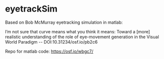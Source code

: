 # eyetrackSim

Based on Bob McMurray eyetracking simulation in matlab:

I’m not sure that curve means what you think it means: Toward a [more] realistic understanding of the role of eye-movement generation in the Visual World Paradigm -- DOI:10.31234/osf.io/pb2c6

Repo for matlab code:
https://osf.io/wbgc7/
